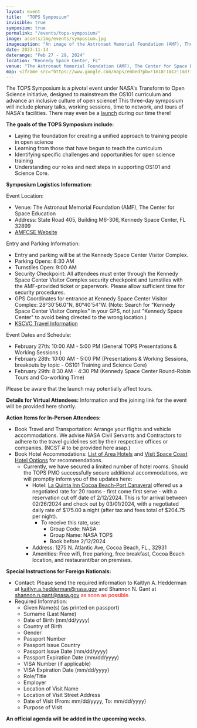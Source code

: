 ```yaml
---
layout: event
title:  "TOPS Symposium"
invisible: true
symposium: true
permalink: "/events/tops-symposium/"
image: assets/img/events/symposium.jpg
imagecaption: "An image of the Astronaut Memorial Foundation (AMF), The Center for Space Education."
date: 2023-11-14
daterange: "Feb 27 - 29, 2024"
location: "Kennedy Space Center, FL"
venue: "The Astronaut Memorial Foundation (AMF), The Center for Space Education"
map: <iframe src="https://www.google.com/maps/embed?pb=!1m18!1m12!1m3!1d17668.211620921105!2d-80.68363317924783!3d28.515145175939733!2m3!1f0!2f0!3f0!3m2!1i1024!2i768!4f13.1!3m3!1m2!1s0x88e0ae323bf8b095%3A0x6d2c49c8109fb4d1!2sThe%20Astronauts%20Memorial%20Foundation!5e0!3m2!1sen!2sus!4v1706298033602!5m2!1sen!2sus" width="600" height="450" style="border:0;" allowfullscreen="" loading="lazy" referrerpolicy="no-referrer-when-downgrade"></iframe>
---
```


The TOPS Symposium is a pivotal event under NASA's Transform to Open Science initiative, designed to mainstream the OS101 curriculum and advance an inclusive culture of open science! This three-day symposium will include plenary talks, working sessions, time to network, and tours of NASA's facilities. There may even be a [launch](https://www.visitspacecoast.com/launches/) during our time there!

**The goals of the TOPS Symposium include:**

- Laying the foundation for creating a unified approach to training people in open science
- Learning from those that have begun to teach the curriculum
- Identifying specific challenges and opportunities for open science training
- Understanding our roles and next steps in supporting OS101 and Science Core.

**Symposium Logistics Information:**

Event Location:

- Venue: The Astronaut Memorial Foundation (AMF), The Center for Space Education
- Address: State Road 405, Building M6-306, Kennedy Space Center, FL 32899
- [AMFCSE Website](https://www.amfcse.org/about-cse)

Entry and Parking Information:

- Entry and parking will be at the Kennedy Space Center Visitor Complex. 
- Parking Opens: 8:30 AM
- Turnstiles Open: 9:00 AM 
- Security Checkpoint: All attendees must enter through the Kennedy Space Center Visitor Complex security checkpoint and turnstiles with the AMF-provided ticket or paperwork. Please allow sufficient time for security procedures.
- GPS Coordinates for entrance at Kennedy Space Center Visitor Complex: 28°30'56.0"N, 80°40'54"W. (Note: Search for "Kennedy Space Center Visitor Complex" in your GPS, not just "Kennedy Space Center" to avoid being directed to the wrong location.) 
- [KSCVC Travel Information](https://www.kennedyspacecenter.com/info/travel-information)

Event Dates and Schedule:

- February 27th: 10:00 AM - 5:00 PM (General TOPS Presentations & Working Sessions )
- February 28th: 10:00 AM - 5:00 PM (Presentations & Working Sessions, breakouts by topic - OS101 Training and Science Core)
- February 29th: 8:30 AM - 4:30 PM (Kennedy Space Center Round-Robin Tours and Co-working Time)

Please be aware that the launch may potentially affect tours.

**Details for Virtual Attendees:** Information and the joining link for the event will be provided here shortly.

**Action Items for In-Person Attendees:**

- Book Travel and Transportation: Arrange your flights and vehicle accommodations. We advise NASA Civil Servants and Contractors to adhere to the travel guidelines set by their respective offices or companies. (NCST # to be provided here asap.) 
- Book Hotel Accommodations:  [List of Area Hotels](https://hotelpackages.kennedyspacecenter.com/site/welcome/14588/kennedy-space-center-discount-hotel-packages?_gl=1*1yw5agw*_gcl_au*MTI3NzAzMDc0Mi4xNzAxODAyMzQy) and [Visit Space Coast Hotel Options](https://www.visitspacecoast.com/stay/) for recommendations. 
  - Currently, we have secured a limited number of hotel rooms. Should the TOPS PMO successfully secure additional accommodations, we will promptly inform you of the updates here: 
    - Hotel: [La Quinta Inn Cocoa Beach-Port Canaveral](https://www.wyndhamhotels.com/laquinta/cocoa-beach-florida/la-quinta-inn-cocoa-beach-port-canaveral/overview?CID=LC:6ysy27krtpcrqev:52698) offered us a negotiated rate for 20 rooms - first come first serve - with a reservation cut off date of 2/12/2024. This is for arrival between 02/26/2024 and check out by 03/01/2024, with a negotiated daily rate of $175.00 a night (after tax and  fees total of $204.75 per night).
      - To receive this rate, use:
        - Group Code: NASA
        - Group Name: NASA TOPS 
        - Book before 2/12/2024
    - Address: 1275 N. Atlantic Ave, Cocoa Beach, FL., 32931
    - Amenities: Free wifi, free parking, free breakfast, Cocoa Beach location, and restaurant/bar on premises. 

**Special Instructions for Foreign Nationals:**

- Contact: Please send the required information to Kaitlyn A. Hedderman at kaitlyn.a.hedderman@nasa.gov and Shannon N. Gant at shannon.n.gant@nasa.gov <span style="color:red;">as soon as possible.</span>
- Required Information:
  - Given Name(s) (as printed on passport)
  - Surname (Last Name)
  - Date of Birth (mm/dd/yyyy)
  - Country of Birth
  - Gender
  - Passport Number
  - Passport Issue Country
  - Passport Issue Date (mm/dd/yyyy)
  - Passport Expiration Date (mm/dd/yyyy)
  - VISA Number (if applicable)
  - VISA Expiration Date (mm/dd/yyyy)
  - Role/Title
  - Employer
  - Location of Visit Name
  - Location of Visit Street Address
  - Date of Visit (From: mm/dd/yyyy, To: mm/dd/yyyy)
  - Purpose of Visit

**An official agenda will be added in the upcoming weeks.**